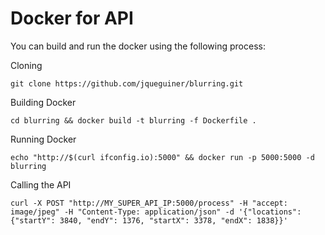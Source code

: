 # Docker for API

You can build and run the docker using the following process:

Cloning
```console
git clone https://github.com/jqueguiner/blurring.git
```

Building Docker
```console
cd blurring && docker build -t blurring -f Dockerfile .
```

Running Docker
```console
echo "http://$(curl ifconfig.io):5000" && docker run -p 5000:5000 -d blurring
```

Calling the API
```console
curl -X POST "http://MY_SUPER_API_IP:5000/process" -H "accept: image/jpeg" -H "Content-Type: application/json" -d '{"locations":{"startY": 3840, "endY": 1376, "startX": 3378, "endX": 1838}}'
```
